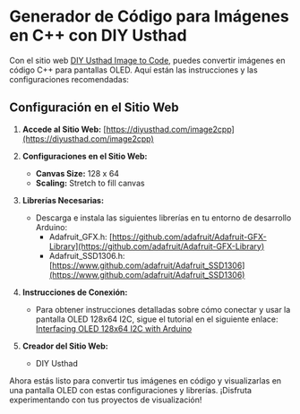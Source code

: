 # Generador de Código para Imágenes en C++ con DIY Usthad

Con el sitio web [DIY Usthad Image to Code](https://diyusthad.com/image2cpp), puedes convertir imágenes en código C++ para pantallas OLED. Aquí están las instrucciones y las configuraciones recomendadas:

## Configuración en el Sitio Web

1. **Accede al Sitio Web:** [https://diyusthad.com/image2cpp](https://diyusthad.com/image2cpp)

2. **Configuraciones en el Sitio Web:**
   - **Canvas Size:** 128 x 64
   - **Scaling:** Stretch to fill canvas

3. **Librerías Necesarias:**
   - Descarga e instala las siguientes librerías en tu entorno de desarrollo Arduino:
      - Adafruit_GFX.h: [https://github.com/adafruit/Adafruit-GFX-Library](https://github.com/adafruit/Adafruit-GFX-Library)
      - Adafruit_SSD1306.h: [https://www.github.com/adafruit/Adafruit_SSD1306](https://www.github.com/adafruit/Adafruit_SSD1306)

4. **Instrucciones de Conexión:**
   - Para obtener instrucciones detalladas sobre cómo conectar y usar la pantalla OLED 128x64 I2C, sigue el tutorial en el siguiente enlace: [Interfacing OLED 128x64 I2C with Arduino](https://diyusthad.com/2019/02/interfacing-oled-128x64-i2c-with.html)

5. **Creador del Sitio Web:**
   - DIY Usthad

Ahora estás listo para convertir tus imágenes en código y visualizarlas en una pantalla OLED con estas configuraciones y librerías. ¡Disfruta experimentando con tus proyectos de visualización!
